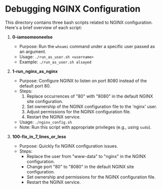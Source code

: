# Debugging NGINX Configuration

This directory contains three bash scripts related to NGINX configuration. Here's a brief overview of each script:

1. **0-iamsomeoneelse**
   - Purpose: Run the `whoami` command under a specific user passed as an argument.
   - Usage: `./run_as_user.sh <username>`
   - Example: `./run_as_user.sh alsayed`

2. **1-run_nginx_as_nginx**
   - Purpose: Configure NGINX to listen on port 8080 instead of the default port 80.
   - Steps:
     1. Replace occurrences of "80" with "8080" in the default NGINX site configuration.
     2. Set ownership of the NGINX configuration file to the 'nginx' user.
     3. Adjust permissions for the NGINX configuration file.
     4. Restart the NGINX service.
   - Usage: `./nginx_config.sh`
   - Note: Run this script with appropriate privileges (e.g., using `sudo`).

3. **100-fix_in_7_lines_or_less**
   - Purpose: Quickly fix NGINX configuration issues.
   - Steps:
     - Replace the user from "www-data" to "nginx" in the NGINX configuration.
     - Change port "80" to "8080" in the default NGINX site configuration.
     - Set ownership and permissions for the NGINX configuration file.
     - Restart the NGINX service.
